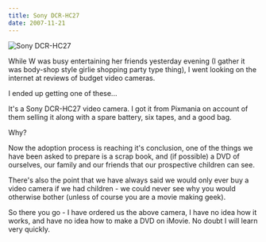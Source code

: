 ```yaml
---
title: Sony DCR-HC27
date: 2007-11-21
---
```


![Sony DCR-HC27](https://source.unsplash.com/Pll7AP6NFpY/1600x900)

While W was busy entertaining her friends yesterday evening (I gather it was body-shop style girlie shopping party type thing), I went looking on the internet at reviews of budget video cameras.

I ended up getting one of these...

It's a Sony DCR-HC27 video camera. I got it from Pixmania on account of them selling it along with a spare battery, six tapes, and a good bag.

Why?

Now the adoption process is reaching it's conclusion, one of the things we have been asked to prepare is a scrap book, and (if possible) a DVD of ourselves, our family and our friends that our prospective children can see.

There's also the point that we have always said we would only ever buy a video camera if we had children - we could never see why you would otherwise bother (unless of course you are a movie making geek).

So there you go - I have ordered us the above camera, I have no idea how it works, and have no idea how to make a DVD on iMovie. No doubt I will learn very quickly.